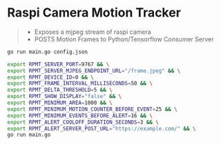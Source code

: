 # Raspi Camera Motion Tracker

> - Exposes a mjpeg stream of raspi camera
> - POSTS Motion Frames to Python/Tensorflow Consumer Server

```bash
go run main.go config.json
```

```bash
export RPMT_SERVER_PORT=9767 && \
export RPMT_SERVER_MJPEG_ENDPOINT_URL="/frame.jpeg" && \
export RPMT_DEVICE_ID=0 && \
export RPMT_FRAME_INTERVAL_MILLISECONDS=50 && \
export RPMT_DELTA_THRESHOLD=5 && \
export RPMT_SHOW_DISPLAY="false" && \
export RPMT_MINIMUM_AREA=1000 && \
export RPMT_MINIMUM_MOTION_COUNTER_BEFORE_EVENT=25 && \
export RPMT_MINIMUM_EVENTS_BEFORE_ALERT=16 && \
export RPMT_ALERT_COOLOFF_DURATION_SECONDS=3 && \
export RPMT_ALERT_SERVER_POST_URL="https://example.com/" && \
go run main.go
```